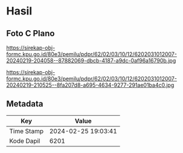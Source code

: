 # Hasil

## Foto C Plano

https://sirekap-obj-formc.kpu.go.id/80e3/pemilu/pdpr/62/02/03/10/12/6202031012007-20240219-204058--87882069-dbcb-4187-a9dc-0af96a16790b.jpg

https://sirekap-obj-formc.kpu.go.id/80e3/pemilu/pdpr/62/02/03/10/12/6202031012007-20240219-210525--8fa207d8-a695-4634-9277-291ae01ba4c0.jpg


## Metadata

| Key        | Value               |
| ---------- | ------------------- |
| Time Stamp | 2024-02-25 19:03:41 |
| Kode Dapil | 6201                |



